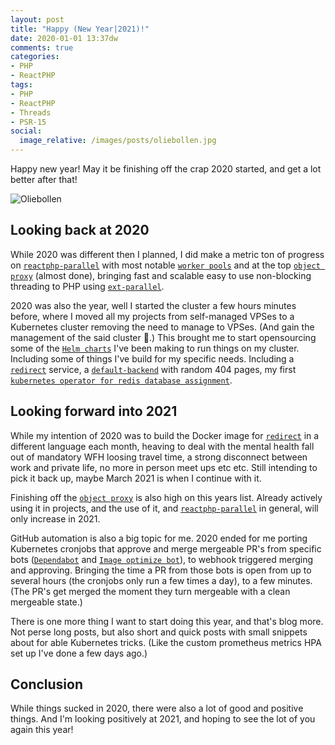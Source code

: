 ```yaml
---
layout: post
title: "Happy (New Year|2021)!"
date: 2020-01-01 13:37dw
comments: true
categories:
- PHP
- ReactPHP
tags:
- PHP
- ReactPHP
- Threads
- PSR-15
social:
  image_relative: /images/posts/oliebollen.jpg
---
```


Happy new year! May it be finishing off the crap 2020 started, and get a lot better after that!

![Oliebollen](/images/posts/oliebollen.jpg)

<!-- More -->

## Looking back at 2020

While 2020 was different then I planned, I did make a metric ton of progress on [`reactphp-parallel`](https://github.com/reactphp-parallel/reactphp-parallel) with most notable [`worker pools`](https://github.com/reactphp-parallel/worker-pool) and at the top [`object proxy`](https://github.com/reactphp-parallel/object-proxy) (almost done), bringing fast and scalable easy to use non-blocking threading to PHP using [`ext-parallel`](https://github.com/krakjoe/parallel).

2020 was also the year, well I started the cluster a few hours minutes before, where I moved all my projects from self-managed VPSes to a Kubernetes cluster removing the need to manage to VPSes. (And gain the management of the said cluster 🤣.) This brought me to start opensourcing some of the [`Helm charts`](https://github.com/WyriHaximusNet/helm-charts) I've been making to run things on my cluster. Including some of things I've build for my specific needs. Including a [`redirect`](https://github.com/WyriHaximusNet/helm-charts/tree/master/charts/redirect) service, a [`default-backend`](https://github.com/WyriHaximusNet/helm-charts/tree/master/charts/default-backend) with random 404 pages, my first [`kubernetes operator for redis database assignment`](https://github.com/WyriHaximusNet/helm-charts/tree/master/charts/redis-db-assignment-operator).

## Looking forward into 2021

While my intention of 2020 was to build the Docker image for [`redirect`](https://github.com/WyriHaximusNet/docker-redirect) in a different language each month, heaving to deal with the mental health fall out of mandatory WFH loosing travel time, a strong disconnect between work and private life, no more in person meet ups etc etc. Still intending to pick it back up, maybe March 2021 is when I continue with it.

Finishing off the [`object proxy`](https://github.com/reactphp-parallel/object-proxy) is also high on this years list. Already actively using it in projects, and the use of it, and [`reactphp-parallel`](https://github.com/reactphp-parallel/reactphp-parallel) in general, will only increase in 2021.

GitHub automation is also a big topic for me. 2020 ended for me porting Kubernetes cronjobs that approve and merge mergeable PR's from specific bots ([`Dependabot`](https://docs.github.com/en/free-pro-team@latest/github/administering-a-repository/enabling-and-disabling-version-updates#enabling-github-dependabot-version-updates) and [`Image optimize bot`](https://imgbot.net/)), to webhook triggered merging and approving. Bringing the time a PR from those bots is open from up to several hours (the cronjobs only run a few times a day), to a few minutes. (The PR's get merged the moment they turn mergeable with a clean mergeable state.)

There is one more thing I want to start doing this year, and that's blog more. Not perse long posts, but also short and quick posts with small snippets about for able Kubernetes tricks. (Like the custom prometheus metrics HPA set up I've done a few days ago.)

## Conclusion

While things sucked in 2020, there were also a lot of good and positive things. And I'm looking positively at 2021, and hoping to see the lot of you again this year!
